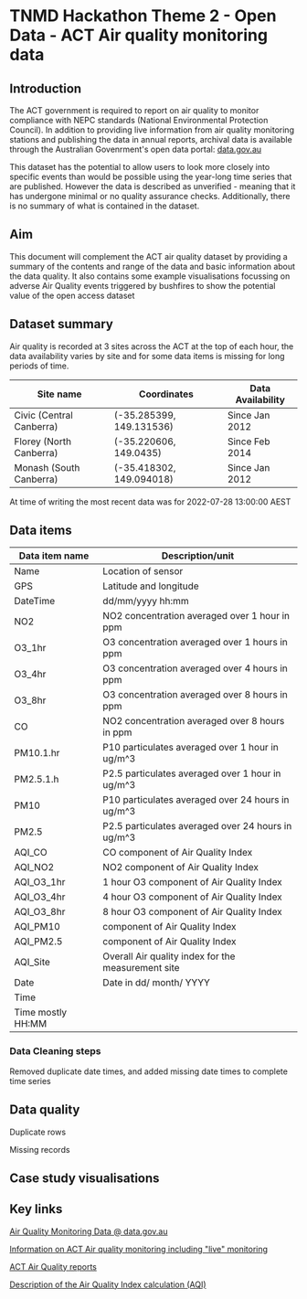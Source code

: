 # TNMD Hackathon Theme 2 - Open Data - ACT Air quality monitoring data

## Introduction

The ACT government is required to report on air quality to monitor compliance with NEPC standards (National Environmental Protection Council). In addition to providing live information from air quality monitoring stations and publishing the data in annual reports, archival data is available through the Australian Govenrment's open data portal: [data.gov.au](https://data.gov.au/dataset/ds-act-https%3A%2F%2Fwww.data.act.gov.au%2Fapi%2Fviews%2F94a5-zqnn/details?q) 

This dataset has the potential to allow users to look more closely into specific events than would be possible using the year-long time series that are published. However the data is described as unverified - meaning that it has undergone minimal or no quality assurance checks. Additionally, there is no summary of what is contained in the dataset.

## Aim

This document will complement the ACT air quality dataset by providing a summary of the contents and range of the data and basic information about the data quality. It also contains some example visualisations focussing on adverse Air Quality events triggered by bushfires to show the potential value of the open access dataset

## Dataset summary

Air quality is recorded at 3 sites across the ACT at the top of each hour, the data availability varies by site and for some data items is missing for long periods of time. 

| Site name | Coordinates | Data Availability|
|---|---|---|
|Civic (Central Canberra)|(-35.285399, 149.131536)|Since Jan 2012|
|Florey (North Canberra)|(-35.220606, 149.0435)|Since Feb 2014|
|Monash (South Canberra)|(-35.418302, 149.094018)|Since Jan 2012|

At time of writing the most recent data was for 2022-07-28 13:00:00 AEST

## Data items

|Data item name|Description/unit|
|---|---|
|Name|Location of sensor|
|GPS|Latitude and longitude|
|DateTime|dd/mm/yyyy hh:mm|
|NO2|NO2 concentration averaged over 1 hour in ppm|
|O3_1hr|O3 concentration averaged over 1 hours in ppm|
|O3_4hr|O3 concentration averaged over 4 hours in ppm|
|O3_8hr|O3 concentration averaged over 8 hours in ppm|
|CO|NO2 concentration averaged over 8 hours in ppm|
|PM10.1.hr|P10 particulates averaged over 1 hour in ug/m^3|
|PM2.5.1.h|P2.5 particulates averaged over 1 hour in ug/m^3|
|PM10|P10 particulates averaged over 24 hours in ug/m^3|
|PM2.5|P2.5 particulates averaged over 24 hours in ug/m^3|
|AQI_CO|CO component of Air Quality Index|
|AQI_NO2|NO2 component of Air Quality Index|
|AQI_O3_1hr|1 hour O3 component of Air Quality Index|
|AQI_O3_4hr|4 hour O3 component of Air Quality Index|
|AQI_O3_8hr|8 hour O3 component of Air Quality Index|
|AQI_PM10|component of Air Quality Index|
|AQI_PM2.5|component of Air Quality Index|
|AQI_Site|Overall Air quality index for the measurement site|
|Date|Date in  dd/ month/ YYYY|
|Time||
|Time mostly HH:MM||


### Data Cleaning steps

Removed duplicate date times, and added missing date times to complete time series

## Data quality

Duplicate rows

Missing records

## Case study visualisations

## Key links

[Air Quality Monitoring Data @ data.gov.au](https://data.gov.au/dataset/ds-act-https%3A%2F%2Fwww.data.act.gov.au%2Fapi%2Fviews%2F94a5-zqnn/details?q)

[Information on ACT Air quality monitoring including "live" monitoring](https://www.health.act.gov.au/about-our-health-system/population-health/environmental-monitoring/monitoring-and-regulating-air)


[ACT Air Quality reports](https://www.accesscanberra.act.gov.au/s/article/air-pollution-tab-related-resources)


[Description of the Air Quality Index calculation (AQI)](https://www.health.act.gov.au/about-our-health-system/population-health/environmental-monitoring/air-quality/measuring-air)







